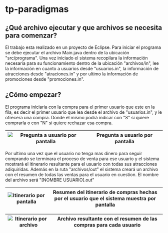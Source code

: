 # tp-paradigmas

## ¿Qué archivo ejecutar y que archivos se necesita para comenzar?
El trabajo esta realizado en un proyecto de Eclipse. Para iniciar el programa se debe ejecutar el archivo Main.java dentro de la ubicación "src/programa". Una vez iniciado el sistema recopilara la información necesaria para su funcionamiento dentro de la ubicación "archivos/in", lee la información en cuanto a usuarios desde "usuarios.in", la información de atracciones desde "atraciones.in" y por ultimo la información de promociones desde "promociones.in".


## ¿Cómo empezar?

El programa iniciaria con la compra para el primer usuario que este en la fila, es decir el primer usuario que lea desde el archivo de "usuarios.in", y le ofrecera una compra. Donde el mismo podrá indicar con "S" si quiere comprarla o con "N" si quiere rechazar esa compra.

| ![Pregunta a usuario por pantalla](https://i.imgur.com/216k9cQ.png "Pregunta a usuario") | Pregunta a usuario por pantalla |
|---------|---------|

Por ultimo una vez que el usuario no tenga mas dinero para seguir comprando se terminara el proceso de venta para ese usuario y el sistema mostrará el itinerario resultante para el usuario con todas sus atracciones adiquiridas. Además en la ruta "archivos/out" el sistema creará un archivo con el resumen de todas las ventas para el usuario en cuestion. El nombre del archivo será "[NOMBRE USUARIO].out"

| ![Itinerario por pantalla](https://i.imgur.com/sonFYv1.png "Itinerario por pantalla") | Resumen del itinerario de compras hechas por el usuario que el sistema muestra por pantalla |
|---------|--|

| ![Itinerario por archivo](https://i.imgur.com/7cEiIrl.png "Itinerario por archivo") | Archivo resultante con el resumen de las compras para cada usuario |
|---------|---------|



